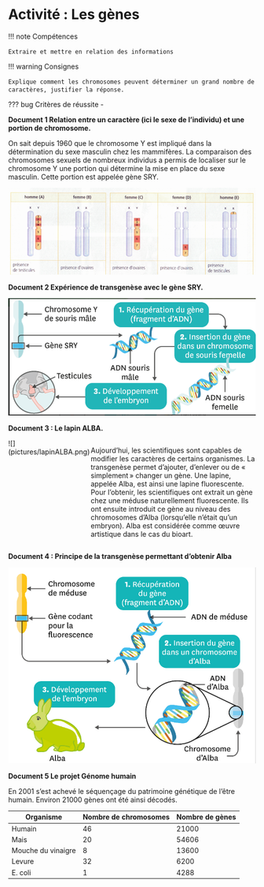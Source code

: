 # Activité : Les gènes

!!! note Compétences

    Extraire et mettre en relation des informations 

!!! warning Consignes

    Explique comment les chromosomes peuvent déterminer un grand nombre de caractères, justifier la réponse.
    
??? bug Critères de réussite
    - 



**Document 1 Relation entre un caractère (ici le sexe de l’individu) et une portion de chromosome.**

On sait depuis 1960 que le chromosome Y est impliqué dans la détermination du sexe masculin chez les mammifères. La comparaison des chromosomes sexuels de nombreux individus a permis de localiser sur le chromosome Y une portion qui détermine la mise en place du sexe masculin. Cette portion est appelée gène SRY.

![](pictures/chromosomeSexGeneSRY.png)

**Document 2 Expérience de transgenèse avec le gène SRY.**

![](pictures/trangenese.png)

**Document 3 : Le lapin ALBA.**

<div markdown style="display:flex; flex-direction: row;">
<div markdown style="display:flex; flex-direction: column; flex : 1 1 0;">
![](pictures/lapinALBA.png)

</div>
<div markdown style="display:flex; flex-direction: column; flex : 2 1 0;">

Aujourd’hui, les scientifiques sont capables de modifier les caractères de certains organismes. La transgenèse permet d’ajouter, d’enlever ou de « simplement » changer un gène. Une lapine, appelée Alba, est ainsi une lapine fluorescente. Pour l’obtenir, les scientifiques ont extrait un gène chez une méduse naturellement fluorescente. Ils ont ensuite introduit ce gène au niveau des chromosomes d’Alba (lorsqu’elle n’était qu’un embryon). Alba est considérée comme œuvre artistique dans le cas du bioart.

</div>
</div>


**Document 4 : Principe de la transgenèse permettant d’obtenir Alba**

![](pictures/transgeneseALBA.png)

**Document 5 Le projet Génome humain**

En 2001 s’est achevé le séquençage du patrimoine génétique de l’être humain. Environ 21000 gènes ont été ainsi décodés.

| Organisme | Nombre de chromosomes | Nombre de gènes |
|----------------------|-------------------------|-------------------|
| Humain | 46 | 21000 | 
| Mais | 20 | 54606 |
| Mouche du vinaigre | 8 | 13600 |  
| Levure | 32 | 6200 |  
| E. coli | 1 | 4288 |


